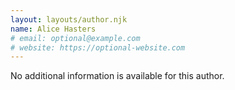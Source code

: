 ```yaml
---
layout: layouts/author.njk
name: Alice Hasters
# email: optional@example.com
# website: https://optional-website.com
---
```

No additional information is available for this author.
